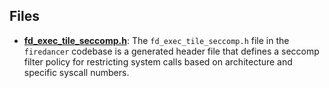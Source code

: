 
## Files
- **[fd_exec_tile_seccomp.h](generated/fd_exec_tile_seccomp.h.driver.md)**: The `fd_exec_tile_seccomp.h` file in the `firedancer` codebase is a generated header file that defines a seccomp filter policy for restricting system calls based on architecture and specific syscall numbers.

